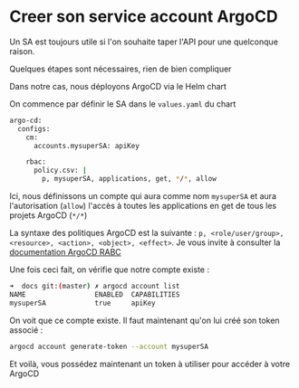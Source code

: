# Creer son service account ArgoCD

Un SA est toujours utile si l'on souhaite taper l'API pour une quelconque raison.

Quelques étapes sont nécessaires, rien de bien compliquer

Dans notre cas, nous déployons ArgoCD via le Helm chart

On commence par définir le SA dans le `values.yaml` du chart

```bash
argo-cd:
  configs:
    cm:
      accounts.mysuperSA: apiKey

    rbac:
      policy.csv: |
        p, mysuperSA, applications, get, */*, allow
```

Ici, nous définissons un compte qui aura comme nom  `mysuperSA` et aura l'autorisation (`allow`) l'accès à toutes les applications en get de tous les projets ArgoCD (`*/*`)

La syntaxe des politiques ArgoCD est la suivante : `p, <role/user/group>, <resource>, <action>, <object>, <effect>`. Je vous invite à consulter la [documentation ArgoCD RABC](https://argo-cd.readthedocs.io/en/stable/operator-manual/rbac/)

Une fois ceci fait, on vérifie que notre compte existe :

```bash
➜  docs git:(master) ✗ argocd account list
NAME                 ENABLED  CAPABILITIES
mysuperSA            true     apiKey
```

On voit que ce compte existe. Il faut maintenant qu'on lui créé son token associé :

```bash
argocd account generate-token --account mysuperSA
```

Et voilà, vous possédez maintenant un token à utiliser pour accéder à votre ArgoCD
